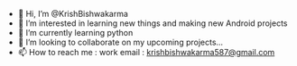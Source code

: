 - 👋 Hi, I’m @KrishBishwakarma
- 👀 I’m interested in learning new things and making new Android projects
- 🌱 I’m currently learning python 
- 💞️ I’m looking to collaborate on my upcoming projects...
- 📫 How to reach me : work email : krishbishwakarma587@gmail.com

<!---
KrishBishwakarma/KrishBishwakarma is a ✨ special ✨ repository because its `README.md` (this file) appears on your GitHub profile.
You can click the Preview link to take a look at your changes.
--->
